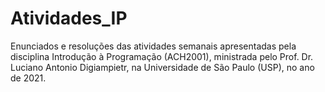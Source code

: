 # Atividades_IP

Enunciados e resoluções das atividades semanais apresentadas pela disciplina Introdução à Programação (ACH2001), ministrada pelo Prof. Dr. Luciano Antonio Digiampietr, na Universidade de São Paulo (USP), no ano de 2021.
